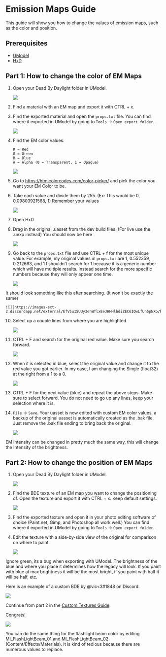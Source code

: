 # Emission Maps Guide

This guide will show you how to change the values of emission maps, such as the color and position.

## Prerequisites

- [UModel](https://www.gildor.org/en/projects/umodel)
- [HxD](https://mh-nexus.de/en/hxd/)

## Part 1: How to change the color of EM Maps

1. Open your Dead By Daylight folder in UModel.

    ![](https://images-ext-2.discordapp.net/external/aHO1nQ_Mz4-lg48MPivnC5yDjQMqIMH7zccCU9q3kbQ/https/media.discordapp.net/attachments/833812099263627335/833852232449261578/unknown.png)

2. Find a material with an EM map and export it with CTRL + x.
3. Find the exported material and open the `props.txt` file. You can find where it exported in UModel by going to `Tools` → `Open export folder`.

    ![](https://images-ext-1.discordapp.net/external/wL-IQOvWwgF45izD7s5F6b3utOfQwoYrdTJubwTwEaI/https/media.discordapp.net/attachments/797628786530713621/797634032007381062/unknown.png)

4. Find the EM color values.
    ```
    R = Red
    G = Green
    B = Blue
    A = Alpha (0 = Transparent, 1 = Opaque)
    ```

    ![](https://media.discordapp.net/attachments/797628786530713621/797634255404269578/unknown.png)

5. Go to https://htmlcolorcodes.com/color-picker/ and pick the color you want your EM Color to be.
6. Take each value and divide them by 255. (Ex: This would be 0, 0.09803921568, 1)
Remember your values

    ![](https://images-ext-1.discordapp.net/external/3AstwqrnNkvslWhTcI_WK7itjuxwU0ltnD4M835ajF8/https/media.discordapp.net/attachments/797628786530713621/797635848623357972/color.jpg)

7. Open HxD
8. Drag in the original .uasset from the dev build files. (For live use the .uexp instead)
You should now be here

    ![](https://images-ext-1.discordapp.net/external/bMPKLPVzDT59TRpW9PFpqVZfnqWmByL1W9zjJN9kcYc/https/media.discordapp.net/attachments/797628786530713621/797639662129905674/unknown.png)

9. Go back to the `props.txt` file and use CTRL + f for the most unique value. For example, my original values in `props.txt` are 1, 0.552359, 0.212663, and 1
I shouldn't search for 1 because it is a generic number which will have multiple results. Instead search for the more specific numbers because they will only appear one time.

    ![](https://images-ext-1.discordapp.net/external/l7WthovwDL3yzDeCnvcr9uakH422ViJtdswAPwVqo08/https/media.discordapp.net/attachments/797628786530713621/797641092878303252/unknown.png)

It should look something like this after searching. (It won't be exactly the same)

    ![](https://images-ext-2.discordapp.net/external/EfV5u15UUy3ehWTlxEeJHHHlhdiZEC6IQwLfUn5pNXo/https/media.discordapp.net/attachments/797628786530713621/797641415516880896/unknown.png)

10. Select up a couple lines from where you are highlighted.

    ![](https://images-ext-1.discordapp.net/external/LeQyxcj3CTuN1_OGLikBdMOTH98PfELPRBT5OMBoNME/https/media.discordapp.net/attachments/797628786530713621/797642241904082964/Hnet-image.gif)

11. CTRL + F and search for the original red value. Make sure you search forward.

    ![](https://images-ext-1.discordapp.net/external/cLcgtRY01iZO9UMkBhKsVosbvjwkUs276rIKiRnX3kc/https/media.discordapp.net/attachments/797628786530713621/797642609731960882/unknown.png)

12. When it is selected in blue, select the original value and change it to the red value you got earlier.
In my case, I am changing the Single (float32) at the right from a 1 to a 0.

    ![](https://images-ext-1.discordapp.net/external/xpKyGtXeE2QS4NFh3tZQgOReDM6zUQNC0gbwYsytLoY/https/media.discordapp.net/attachments/797628786530713621/797643454112595999/unknown.png)

13. CTRL + F for the next value (blue) and repeat the above steps. Make sure to select forward. You do not need to go up any lines, keep your selection where it is.
14. `File` → `Save`.
Your uasset is now edited with custom EM color values, a backup of the original uasset is automatically created as the .bak file. Just remove the .bak file ending to bring back the original.

    ![](https://images-ext-2.discordapp.net/external/OyhwolHWHYom6zBju6PYbDGrKOTIKLq1dJk6VJ4X70Q/%3Fwidth%3D786%26height%3D779/https/media.discordapp.net/attachments/797628786530713621/797646327818223616/unknown.png)

EM Intensity can be changed in pretty much the same way, this will change the Intensity of the brightness.

## Part 2: How to change the position of EM Maps

1. Open your Dead By Daylight folder in UModel.

    ![](https://images-ext-2.discordapp.net/external/aHO1nQ_Mz4-lg48MPivnC5yDjQMqIMH7zccCU9q3kbQ/https/media.discordapp.net/attachments/833812099263627335/833852232449261578/unknown.png)

2. Find the BDE texture of an EM map you want to change the positioning of. Open the texture and export it with CTRL + x. Keep default settings.

    ![](https://images-ext-1.discordapp.net/external/nc-rKHShhCVvNIXDkrO6VvEjdmUj6UB4Ed-saZXMbLM/https/media.discordapp.net/attachments/797628786530713621/797649544213037106/unknown.png)

3. Find the exported texture and open it in your photo editing software of choice (Paint.net, Gimp, and Photoshop all work well.) You can find where it exported in UModel by going to `Tools` → `Open export folder`.
4. Edit the texture with a side-by-side view of the original for comparison on where to paint.

    ![](https://images-ext-2.discordapp.net/external/J-g_KPyoaZSUIu2hgVYZgyWzO2LZtYhl3QefPWGN3NQ/https/media.discordapp.net/attachments/797628786530713621/797658686205460520/unknown.png)

Ignore green, its a bug when exporting with UModel. The brightness of the blue and where you place it determines how the legacy will look. If you paint with blue at max brightness it will be the most bright, if you paint with half it will be half, etc.

Here is an example of a custom BDE by @vic<3#1848 on Discord.

![](https://images-ext-1.discordapp.net/external/0qjs2cEN1u9TCWT0-ltfGprsD8wRhntBo1EsJ_54mw8/https/media.discordapp.net/attachments/797660510287691786/797826177154285578/legacyBDE.png)

Continue from part 2 in the [Custom Textures Guide](Textures.md).

Congrats!

![](https://images-ext-1.discordapp.net/external/sefwHKoPdCysn-ChsnGgm3h3A3WmAlkdnWXOP-fVPcI/https/media.discordapp.net/attachments/788081160328183858/797910592035225600/unknown.png)

You can do the same thing for the flashlight beam color by editing MI_FlashLightBeam_01 and MI_FlashLightBeam_02 (Content/Effects/Materials). It is kind of tedious because there are numerous values to replace.